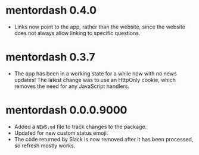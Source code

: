 # mentordash 0.4.0

* Links now point to the app, rather than the website, since the website does not always allow linking to specific questions.

# mentordash 0.3.7

* The app has been in a working state for a while now with no news updates! The latest change was to use an HttpOnly cookie, which removes the need for any JavaScript handlers.

# mentordash 0.0.0.9000

* Added a `NEWS.md` file to track changes to the package.
* Updated for new custom status emoji.
* The code returned by Slack is now removed after it has been processed, so refresh mostly works.
